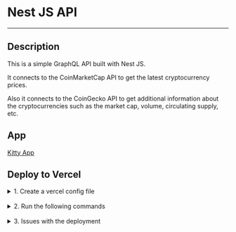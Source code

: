 # Nest JS API
<hr/>

## Description
This is a simple GraphQL API built with Nest JS. 

It connects to the CoinMarketCap API to get the latest cryptocurrency prices.

Also it connects to the CoinGecko API to get additional information about the cryptocurrencies such as the market cap, volume, circulating supply, etc.


## App

[Kitty App](https://github.com/davidramos-om/kitty-app)

## Deploy to Vercel

<details>
<summary>1. Create a vercel config file</summary>
<p><br/>add a file called 'vercel.json` to the root of the project with a content like this:
</p>

```json
{
    "version": 2,
    "builds": [
        {
            "src": "dist/main.js",
            "use": "@vercel/node",
            "config": {
                "maxLambdaSize": "10mb",
                "includeFiles": [
                    "dist/**"
                ]
            }
        }
    ],
    "routes": [
        {
            "src": "/(.*)",
            "dest": "dist/main.js",
            "methods": [
                "GET",
                "POST",
                "PUT",
                "DELETE"
            ]
        }
    ]
}
```
</details>
<br/>
<details>
<summary>2. Run the following commands</summary>

```bash
    npm i -g vercel # Install Vercel CLI globally
    vercel --version # Check Vercel CLI version
    vercel --login # Login to Vercel
    vercel --prod # Deploy to production   
```
</details>
<br/>
<details>
<summary>3. Issues with the deployment</summary>

1. EROFS: read-only file system, open 'schema.gql' : 
    - Solution: in app.module, change the following:
    ```ts
    // autoSchemaFile: 'schema.gql',
     autoSchemaFile: true, // or isDevlEnvironment() ? 'schema.gql' : true,
    ```

</details>
